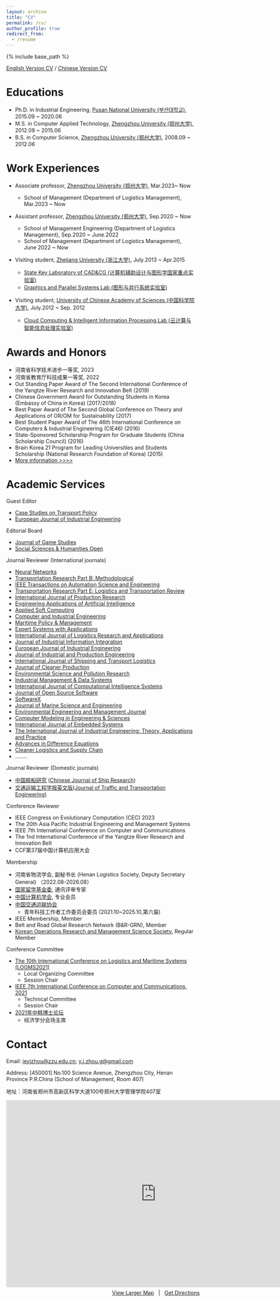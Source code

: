 ```yaml
---
layout: archive
title: "CV"
permalink: /cv/
author_profile: true
redirect_from:
  - /resume
---
```


{% include base_path %}

[English Version CV]() / [Chinese Version CV]()

Educations
======

* Ph.D. in Industrial Engineering, 	[Pusan National University (부산대학교)](http://www.pusan.ac.kr/), 2015.09 ~ 2020.06
* M.S. in Computer Applied Technology, [Zhengzhou University (郑州大学)](http://www.zzu.edu.cn/), 2012.09 ~ 2015.06
* B.S. in Computer Science, [Zhengzhou University (郑州大学)](http://www.zzu.edu.cn/), 2008.09 ~ 2012.06


Work Experiences
======
 
* Associate professor, [Zhengzhou University (郑州大学)](http://www.zzu.edu.cn/), Mar.2023~  Now
   * School of Management (Department of Logistics Management), Mar.2023 ~ Now

* Assistant professor, [Zhengzhou University (郑州大学)](http://www.zzu.edu.cn/), Sep.2020 ~  Now
   * School of Management Engineering (Department of Logistics Management), Sep.2020 ~ June.2022
   * School of Management (Department of Logistics Management), June 2022 ~ Now

* Visiting student, [Zhejiang University (浙江大学)](http://www.zju.edu.cn/), July.2013 ~ Apr.2015  
    * [State Key Laboratory of CAD&CG (计算机辅助设计与图形学国家重点实验室)](http://www.cad.zju.edu.cn/)
    * [Graphics and Parallel Systems Lab (图形与并行系统实验室)](http://www.gaps-zju.org/)  

* Visiting student, [University of Chinese Academy of Sciences (中国科学院大学)](https://www.ucas.ac.cn/), July.2012 ~ Sep. 2012   
    * [Cloud Computing & Intelligent Information Processing Lab (云计算与智能信息处理实验室)](http://feds.ac.cn/)


Awards and Honors
======
 
   * 河南省科学技术进步一等奖, 2023
   * 河南省教育厅科技成果一等奖, 2022  
   * Out Standing Paper Award of The Second International Conference of the Yangtze River Research and Innovation Belt (2019)  
   * Chinese Government Award for Outstanding Students in Korea (Embassy of China in Korea) (2017/2018)
   * Best Paper Award of The Second Global Conference on Theory and Applications of OR/OM for Sustainability (2017)
   * Best Student Paper Award of The 46th International Conference on Computers & Industrial Engineering (CIE46) (2016)
   * State-Sponsored Scholarship Program for Graduate Students (China Scholarship Council) (2016)
   * Brain Korea 21 Program for Leading Universities and Students Scholarship (National Research Foundation of Korea) (2015)
   * [More information >>>>](https://ieyjzhou.github.io/YanjieZhou/AwardsandHonors.html)
   

Academic Services
======

Guest Editor
 * [Case Studies on Transport Policy](https://www.sciencedirect.com/journal/case-studies-on-transport-policy)
 * [European Journal of Industrial Engineering](https://www.inderscience.com/jhome.php?jcode=ejie)

Editorial Board
 * [Journal of Game Studies](https://systems.enpress-publisher.com/index.php/JGS)
 * [Social Sciences & Humanities Open](https://www.sciencedirect.com/journal/social-sciences-and-humanities-open)
 
  Journal Reviewer (International journals)
   * [Neural Networks](https://www.sciencedirect.com/journal/neural-networks)
   * [Transportation Research Part B: Methodological](https://www.sciencedirect.com/journal/transportation-research-part-b-methodological)
   * [IEEE Transactions on Automation Science and Engineering](https://ieeexplore.ieee.org/xpl/RecentIssue.jsp?punumber=8856)
   * [Transportation Research Part E: Logistics and Transportation Review](https://www.sciencedirect.com/journal/transportation-research-part-e-logistics-and-transportation-review)
   * [International Journal of Production Research](https://www.tandfonline.com/journals/tprs20)
   * [Engineering Applications of Artificial Intelligence](https://www.sciencedirect.com/journal/engineering-applications-of-artificial-intelligence)
   * [Applied Soft Computing](https://www.journals.elsevier.com/applied-soft-computing)  
   * [Computer and Industrial Engineering](https://www.journals.elsevier.com/computers-and-industrial-engineering) 
   * [Maritime Policy & Management](https://www.tandfonline.com/toc/tmpm20/current)
   * [Expert Systems with Applications](https://www.sciencedirect.com/journal/expert-systems-with-applications)
   * [International Journal of Logistics Research and Applications](https://www.tandfonline.com/toc/cjol20/current)
   * [Journal of Industrial Information Integration](https://www.sciencedirect.com/journal/journal-of-industrial-information-integration)
   * [European Journal of Industrial Engineering](https://www.inderscience.com/jhome.php?jcode=ejie)
   * [Journal of Industrial and Production Engineering](https://www.tandfonline.com/toc/tjci21/current) 
   * [International Journal of Shipping and Transport Logistics](https://www.inderscience.com/jhome.php?jcode=ijstl)
   * [Journal of Cleaner Production](https://www.sciencedirect.com/journal/journal-of-cleaner-production)
   * [Environmental Science and Pollution Research](https://www.springer.com/journal/11356) 
   * [Industrial Management & Data Systems](https://www.emerald.com/insight/publication/issn/0263-5577)
   * [International Journal of Computational Intelligence Systems](https://www.atlantis-press.com/journals/ijcis)    
   * [Journal of Open Source Software](https://joss.theoj.org/)
   * [SoftwareX](https://www.sciencedirect.com/journal/softwarex)
   * [Journal of Marine Science and Engineering](https://www.mdpi.com/journal/jmse)
   * [Environmental Engineering and Management Journal](http://omicron.ch.tuiasi.ro/EEMJ/)
   * [Computer Modeling in Engineering & Sciences](https://www.techscience.com/cmes/index.html)
   * [International Journal of Embedded Systems](https://www.inderscience.com/ijes)
   * [The International Journal of Industrial Engineering: Theory, Applications and Practice](https://journals.sfu.ca/ijietap/index.php/ijie/)
   * [Advances in Difference Equations](https://advancesindifferenceequations.springeropen.com/) 
   * [Cleaner Logistics and Supply Chain](https://www.sciencedirect.com/journal/cleaner-logistics-and-supply-chain)
   * ........
  
  Journal Reviewer (Domestic journals)
   * [中国舰船研究](http://journal16.magtechjournal.com/jwk_zgjcyj/CN/volumn/home.shtml) ([Chinese Journal of Ship Research](http://journal16.magtechjournal.com/jwk_zgjcyj/EN/volumn/current.shtml))
   * [交通运输工程学报英文版(Journal of Traffic and Transportation Engineering)](http://jtte.chd.edu.cn/)
   
   
  Conference Reviewer
   * IEEE Congress on Evolutionary Computation (CEC) 2023
   * The 20th Asia Pacific Industrial Engineering and Management Systems 
   * IEEE 7th International Conference on Computer and Communications
   * The 1nd International Conference of the Yangtze River Research and Innovation Belt 
   * CCF第37届中国计算机应用大会
  
  Membership   
   
   * 河南省物流学会, 副秘书长 (Henan Logistics Society, Deputy Secretary General) （2022.08-2026.08）
   * [国家留学基金委](https://www.csc.edu.cn/), 通讯评审专家
   * [中国计算机学会](https://www.ccf.org.cn/), 专业会员   
   * [中国交通运输协会](https://www.cctaw.cn/) 
      * 青年科技工作者工作委员会委员 (2021.10~2025.10,第六届) 
   * IEEE Membership, Member
   * Belt and Road Global Research Network (B&R-GRN), Member   
   * [Korean Operations Research and Management Science Society](http://www.korms.or.kr), Regular Member 
   
  Conference Committee 
  * [The 10th International Conference on Logistics and Maritime Systems (LOGMS2021)](https://www.logms2021.com/)
      * Local Organizing Committee
      * Session Chair
   * [IEEE 7th International Conference on Computer and Communications, 2021](http://www.iccc.org/) 
     * Technical Committee
     * Session Chair
  * [2021年中韩博士论坛](http://www.xinhan100.com/zixun/zuixin/2021-09-08/3174.html)
     * 经济学分会场主席

Contact
======  
 
 Email: [ieyjzhou@zzu.edu.cn](ieyjzhou@zzu.edu.cn); [y.j.zhou.g@gmail.com](y.j.zhou.g@gmail.com)
 
 Address: [450001] No.100 Science Avenue, Zhengzhou City, Henan Province P.R.China (School of Management, Room 407)

 地址：河南省郑州市高新区科学大道100号郑州大学管理学院407室
 <div>
     <iframe width="800" height="500" frameborder="0" src="https://www.bing.com/maps/embed?h=500&w=800&cp=34.811801951427555~113.53281107456917&lvl=15.597809669394213&typ=d&sty=r&src=SHELL&FORM=MBEDV8" scrolling="no">
     </iframe>
     <div style="white-space: nowrap; text-align: center; width: 800px; padding: 6px 0;">
        <a id="largeMapLink" target="_blank" href="https://www.bing.com/maps?cp=34.811801951427555~113.53281107456917&amp;sty=r&amp;lvl=15.597809669394213&amp;FORM=MBEDLD">View Larger Map</a> &nbsp; | &nbsp;
        <a id="dirMapLink" target="_blank" href="https://www.bing.com/maps/directions?cp=34.811801951427555~113.53281107456917&amp;sty=r&amp;lvl=15.597809669394213&amp;rtp=~pos.34.811801951427555_113.53281107456917____&amp;FORM=MBEDLD">Get Directions</a>
    </div>
</div>
